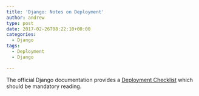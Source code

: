 ```yaml
---
title: 'Django: Notes on Deployment'
author: andrew
type: post
date: 2017-02-26T08:22:10+00:00
categories:
  - Django
tags:
  - Deployment
  - Django

---
```

The official Django documentation provides a [Deployment Checklist][1] which should be mandatory reading.

 [1]: https://docs.djangoproject.com/en/1.8/howto/deployment/checklist/

